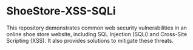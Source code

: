 # ShoeStore-XSS-SQLi
This repository demonstrates common web security vulnerabilities in an online shoe store website, including SQL Injection (SQLi) and Cross-Site Scripting (XSS). It also provides solutions to mitigate these threats.
